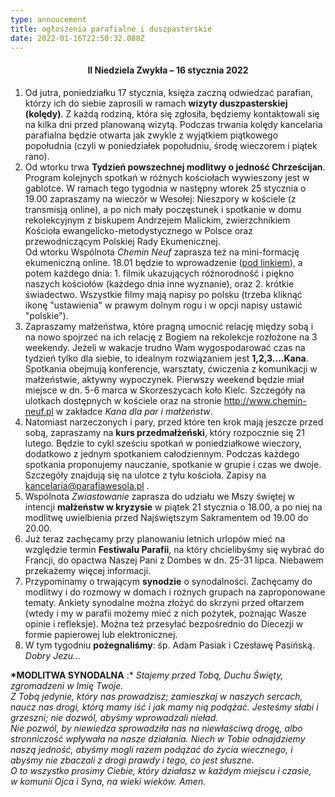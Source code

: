 ```yaml
---
type: annoucement
title: ogłoszenia parafialne i duszpasterskie
date: 2022-01-16T22:50:32.088Z
---
```

<!--StartFragment-->

<h4 style="text-align:center;">II Niedziela Zwykła – 16 stycznia 2022</h4>

1. Od jutra, poniedziałku 17 stycznia, księża zaczną odwiedzać parafian, którzy ich do siebie zaprosili w ramach **wizyty duszpasterskiej (kolędy)**. Z każdą rodziną, która się zgłosiła, będziemy kontaktowali się na kilka dni przed planowaną wizytą. Podczas trwania kolędy kancelaria parafialna będzie otwarta jak zwykle z wyjątkiem piątkowego popołudnia (czyli w poniedziałek popołudniu, środę wieczorem i piątek rano).
2. Od wtorku trwa **Tydzień powszechnej modlitwy o jedność Chrześcijan**. Program kolejnych spotkań w różnych kościołach wywieszony jest w gablotce. W ramach tego tygodnia w następny wtorek 25 stycznia o 19.00 zapraszamy na wieczór w Wesołej: Nieszpory w kościele (z transmisją online), a po nich mały poczęstunek i spotkanie w domu rekolekcyjnym z biskupem Andrzejem Malickim, zwierzchnikiem Kościoła ewangelicko-metodystycznego w Polsce oraz przewodniczącym Polskiej Rady Ekumenicznej.\
   Od wtorku Wspólnota *Chemin Neuf* zaprasza też na mini-formację ekumeniczną online. 18.01 będzie to wprowadzenie ([pod linkiem](https://www.youtube.com/watch?v=zWZCO46wSaM)), a potem każdego dnia: 1. filmik ukazujących różnorodność i piękno naszych kościołów (każdego dnia inne wyznanie), oraz 2. krótkie świadectwo. Wszystkie filmy mają napisy po polsku (trzeba kliknąć ikonę "ustawienia" w prawym dolnym rogu i w opcji napisy ustawić "polskie").
3. Zapraszamy małżeństwa, które pragną umocnić relację między sobą i na nowo spojrzeć na ich relację z Bogiem na rekolekcje rozłożone na 3 weekendy. Jeżeli w wakacje trudno Wam wygospodarować czas na tydzień tylko dla siebie, to idealnym rozwiązaniem jest **1,2,3….Kana**. Spotkania obejmują konferencje, warsztaty, ćwiczenia z komunikacji w małżeństwie, aktywny wypoczynek. Pierwszy weekend będzie miał miejsce w dn. 5-6 marca w Skorzeszycach koło Kielc. Szczegóły na ulotkach dostępnych w kościele oraz na stronie <http://www.chemin-neuf.pl> w zakładce *Kana dla par i małżeństw*.
4. Natomiast narzeczonych i pary, przed które ten krok mają jeszcze przed sobą, zapraszamy na **kurs przedmałżeński**, który rozpocznie się 21 lutego. Będzie to cykl sześciu spotkań w poniedziałkowe wieczory, dodatkowo z jednym spotkaniem całodziennym. Podczas każdego spotkania proponujemy nauczanie, spotkanie w grupie i czas we dwoje. Szczegóły znajdują się na ulotce z tyłu kościoła. Zapisy na [kancelaria@parafiawesola.pl](mailto:kancelaria@parafiawesola.pl) .
5. Wspólnota *Zwiastowanie* zaprasza do udziału we Mszy świętej w intencji **małżeństw w kryzysie** w piątek 21 stycznia o 18.00, a po niej na modlitwę uwielbienia przed Najświętszym Sakramentem od 19.00 do 20.00.
6. Już teraz zachęcamy przy planowaniu letnich urlopów mieć na względzie termin **Festiwalu Parafii**, na który chcielibyśmy się wybrać do Francji, do opactwa Naszej Pani z Dombes w dn. 25-31 lipca. Niebawem przekażemy więcej informacji.
7. Przypominamy o trwającym **synodzie** o synodalności. Zachęcamy do modlitwy i do rozmowy w domach i rożnych grupach na zaproponowane tematy. Ankiety synodalne można złożyć do skrzyni przed ołtarzem (wtedy i my w parafii możemy mieć z nich pożytek, poznając Wasze opinie i refleksje). Można też przesyłać bezpośrednio do Diecezji w formie papierowej lub elektronicznej.
8. W tym tygodniu **pożegnaliśmy**: śp. Adam Pasiak i Czesławę Pasińską. *Dobry Jezu…*

**\*MODLITWA SYNODALNA** :* *Stajemy przed Tobą, Duchu Święty, zgromadzeni w Imię Twoje.\
Z Tobą jedynie, który nas prowadzisz; zamieszkaj w naszych sercach,* *naucz nas drogi, którą mamy iść i jak mamy nią podążać.* *Jesteśmy słabi i grzeszni; nie dozwól, abyśmy wprowadzali nieład.\
Nie pozwól, by niewiedza sprowadziła nas na niewłaściwą drogę,* *albo stronniczość wpływała na nasze działania.* *Niech w Tobie odnajdziemy naszą jedność,* *abyśmy mogli razem podążać do życia wiecznego,* *i abyśmy nie zbaczali z drogi prawdy i tego, co jest słuszne.\
O to wszystko prosimy Ciebie, który działasz w każdym miejscu i czasie,\
w komunii Ojca i Syna, na wieki wieków. Amen.*

<!--EndFragment-->